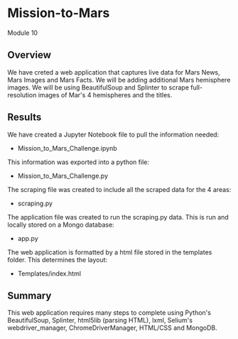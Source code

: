 # Mission-to-Mars
Module 10

## Overview
We have creted a web application that captures live data for Mars News, Mars Images and Mars Facts.  We will be adding additional Mars hemisphere images.  We will be using BeautifulSoup and Splinter to scrape full-resolution images of Mar's 4 hemispheres and the titles.



## Results
We have created a Jupyter Notebook file to pull the information needed:
- Mission_to_Mars_Challenge.ipynb

This information was exported into a python file:
- Mission_to_Mars_Challenge.py

The scraping file was created to include all the scraped data for the 4 areas:
- scraping.py

The application file was created to run the scraping.py data.  This is run and locally stored on a Mongo database:
- app.py

The web application is formatted by a html file stored in the templates folder.  This determines the layout:
- Templates/index.html


## Summary
This web application requires many steps to complete using Python's BeautifulSoup, Splinter, html5lib (parsing HTML), lxml, Selium's webdriver_manager, ChromeDriverManager, HTML/CSS and MongoDB.
